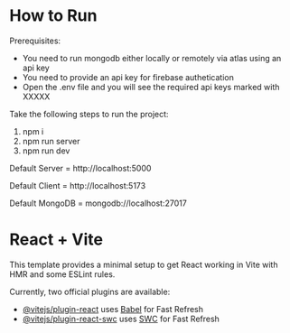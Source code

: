# How to Run

Prerequisites:

- You need to run mongodb either locally or remotely via atlas using an api key
- You need to provide an api key for firebase authetication
- Open the .env file and you will see the required api keys marked with XXXXX

Take the following steps to run the project:

1. npm i
2. npm run server
3. npm run dev
 
Default Server = http://localhost:5000

Default Client = http://localhost:5173

Default MongoDB = mongodb://localhost:27017

# React + Vite

This template provides a minimal setup to get React working in Vite with HMR and some ESLint rules.

Currently, two official plugins are available:

- [@vitejs/plugin-react](https://github.com/vitejs/vite-plugin-react/blob/main/packages/plugin-react/README.md) uses [Babel](https://babeljs.io/) for Fast Refresh
- [@vitejs/plugin-react-swc](https://github.com/vitejs/vite-plugin-react-swc) uses [SWC](https://swc.rs/) for Fast Refresh
